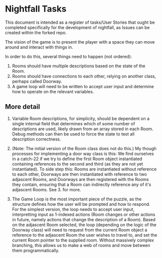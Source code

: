 # Nightfall Tasks

This document is intended as a register of tasks/User Stories that ought be completed specifically for the development of nightfall, as Issues can be created within the forked repo. 

The vision of the game is to present the player with a space they can move around and interact with things in.

In order to do this, several things need to happen (not ordered):

1. Rooms should have multiple descriptions based on the state of the Room.
2. Rooms should have connections to each other, relying on another class, perhaps called Doorway.
3. A game loop will need to be written to accept user input and determine how to operate on the relevant variables.


## More detail

1. Variable Room descriptions, for simplicity, should be dependent on a single internal field that determines which of some number of descriptions are used, likely drawn from an array stored in each Room. Debug methods can then be used to force the state to test all description correctness.

2. (Note: The initial version of the Room class does not do this.) My though processes for implementing a door way class is this: We find ourselves in a catch-22 if we try to define the first Room object instantiated containing references to the second and third (as they are not yet instantiated). To side step this: Rooms are instantiated without reference to each other, Doorways are then instantiated with reference to two adjascent Rooms, and Doorways are then registered with the Rooms they contain, ensuring that a Room can indirectly reference any of it's adjascent Rooms. See 3. for more.

3. The Game Loop is the most important piece of the puzzle, as the structure defines how the user will be prompted and how to respond. For the simplest version, the loop needs to accept user input, interpretting input as 1-indexed actions (Room changes or other actions in future, namely actions that change the description of a Room). Based on the adjascent Room selected, the loop (depending on the logic of the Doorway class) will need to request from the current Room object a reference to the adjascent Room the user wishes to travel to, and set the current Room pointer to the supplied room. Without massively complex branching, this allows us to make a web of rooms and move between them programmatically.